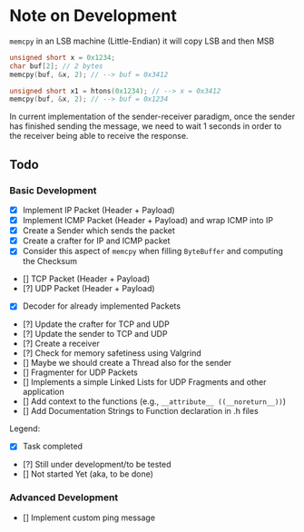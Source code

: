 # Note on Development

`memcpy` in an LSB machine (Little-Endian) it will copy LSB and then MSB

```c
unsigned short x = 0x1234;
char buf[2]; // 2 bytes
memcpy(buf, &x, 2); // --> buf = 0x3412

unsigned short x1 = htons(0x1234); // --> x = 0x3412
memcpy(buf, &x, 2); // --> buf = 0x1234
```

In current implementation of the sender-receiver paradigm, once the sender has finished
sending the message, we need to wait 1 seconds in order to the receiver being able to
receive the response. 


## Todo

### Basic Development

- [x] Implement IP Packet (Header + Payload)
- [x] Implement ICMP Packet (Header + Payload) and wrap ICMP into IP
- [x] Create a Sender which sends the packet
- [x] Create a crafter for IP and ICMP packet
- [x] Consider this aspect of `memcpy` when filling `ByteBuffer` and computing the Checksum
- [] TCP Packet (Header + Payload)
- [?] UDP Packet (Header + Payload)
- [x] Decoder for already implemented Packets
- [?] Update the crafter for TCP and UDP
- [?] Update the sender to TCP and UDP
- [?] Create a receiver
- [?] Check for memory safetiness using Valgrind
- [] Maybe we should create a Thread also for the sender
- [] Fragmenter for UDP Packets
- [] Implements a simple Linked Lists for UDP Fragments and other application
- [] Add context to the functions (e.g., `__attribute__ ((__noreturn__))`)
- [] Add Documentation Strings to Function declaration in .h files

Legend:

- [x] Task completed
- [?] Still under development/to be tested
- []  Not started Yet (aka, to be done)

### Advanced Development

- [] Implement custom ping message
